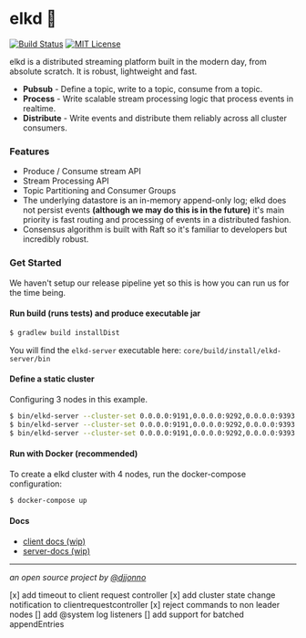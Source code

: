 # elkd 🦌

[![Build Status](https://img.shields.io/travis/com/djjonno/elkd/master.svg)](https://travis-ci.com/djjonno/elkd)
[![MIT License](http://img.shields.io/badge/license-MIT-green.svg) ](https://github.com/mockito/mockito/blob/master/LICENSE)

elkd is a distributed streaming platform built in the modern day, from absolute scratch.  It is robust, lightweight and fast.
- **Pubsub** - Define a topic, write to a topic, consume from a topic. 
- **Process** - Write scalable stream processing logic that process events in realtime.
- **Distribute** - Write events and distribute them reliably across all cluster consumers.

### Features
- Produce / Consume stream API
- Stream Processing API
- Topic Partitioning and Consumer Groups
- The underlying datastore is an in-memory append-only log; elkd does not persist events **(although we may do this is in the future)** it's main priority is fast routing and processing of events in a distributed fashion.
- Consensus algorithm is built with Raft so it's familiar to developers but incredibly robust.

### Get Started
We haven't setup our release pipeline yet so this is how you can run us for the time being.

#### Run build (runs tests) and produce executable jar
```bash
$ gradlew build installDist
```
You will find the `elkd-server` executable here: `core/build/install/elkd-server/bin`

#### Define a static cluster
Configuring 3 nodes in this example.
```bash
$ bin/elkd-server --cluster-set 0.0.0.0:9191,0.0.0.0:9292,0.0.0.0:9393 --port 9191
$ bin/elkd-server --cluster-set 0.0.0.0:9191,0.0.0.0:9292,0.0.0.0:9393 --port 9292
$ bin/elkd-server --cluster-set 0.0.0.0:9191,0.0.0.0:9292,0.0.0.0:9393 --port 9393
```

#### Run with Docker (recommended)
To create a elkd cluster with 4 nodes, run the docker-compose configuration:
```bash
$ docker-compose up
```

#### Docs
- [client docs (wip)](https://github.com/djjonno/elkd/wiki/Client-Docs)
- [server-docs (wip)](https://github.com/djjonno/elkd/wiki/Server-Docs)

---

*an open source project by [@djjonno](https://github.com/djjonno)*

[x] add timeout to client request controller
[x] add cluster state change notification to clientrequestcontroller
[x] reject commands to non leader nodes
[] add @system log listeners
[] add support for batched appendEntries
